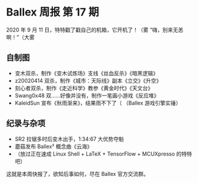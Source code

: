 # Ballex 周报 第 17 期

2020 年 9 月 11 日，特特戳了戳自己的机箱，它开机了！（雾
“嗨，别来无恙啊！”（大雾

## 自制图

- 变木双杀，制作《变木试炼场》支线《丝血反杀》《暗黑逻辑》
- z20020414 双杀，制作《城市：天际线》副本《立交》《升空》
- 刻心者双杀，制作《走近科学》教参《黄金时代》《天文台》
- Swang0x48 双……好像并没有，制作一笔画小游戏《反应堆》
- KaleidSun 宣布《秋雨渐来》，结果雨不下了（
  （Ballex 游戏引擎实锤）

## 纪录与杂项

- SR2 拉锯多时后变木出手，1:34:67 大优势夺魁
- 蘑菇发布 Ballex² 概念曲《云海》
- （放过正在速成 Linux Shell + LaTeX + TensorFlow + MCUXpresso 的特特吧）

这就是本周快报了，欲知后事如何，尽在 Ballex 官方交流群。
